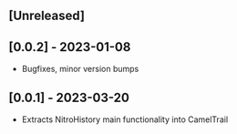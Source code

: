 ## [Unreleased]

## [0.0.2] - 2023-01-08

- Bugfixes, minor version bumps

## [0.0.1] - 2023-03-20

- Extracts NitroHistory main functionality into CamelTrail
